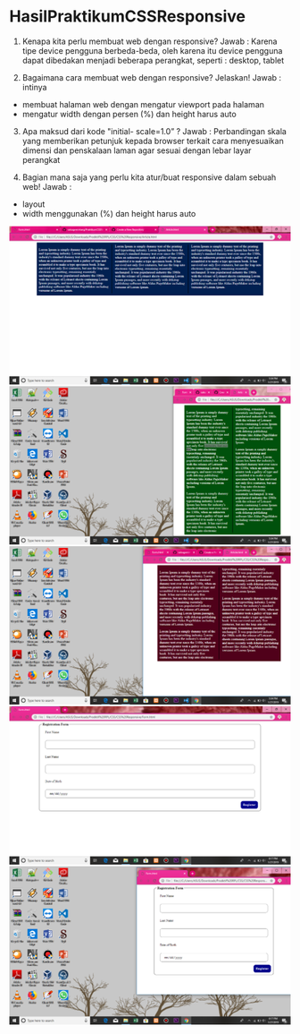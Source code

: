 # HasilPraktikumCSSResponsive
1. Kenapa kita perlu membuat web dengan responsive?
Jawab : Karena tipe device pengguna berbeda-beda, oleh karena itu device pengguna dapat dibedakan menjadi beberapa perangkat, seperti : desktop, tablet

2. Bagaimana cara membuat web dengan responsive? Jelaskan!
Jawab : intinya
 - membuat halaman web dengan mengatur viewport pada halaman
 - mengatur width dengan persen (%) dan height harus auto

3. Apa maksud dari kode "initial- scale=1.0” ?
Jawab : Perbandingan skala yang memberikan petunjuk kepada browser terkait cara menyesuaikan dimensi dan penskalaan laman agar sesuai dengan lebar layar perangkat

4. Bagian mana saja yang perlu kita atur/buat responsive dalam sebuah web!
Jawab :
- layout
- width menggunakan (%) dan height harus auto

![alt text]( https://github.com/salsagemintang/HasilPraktikumCSSResponsive/blob/master/Screenshot%20(147).png)
![alt text]( https://github.com/salsagemintang/HasilPraktikumCSSResponsive/blob/master/Screenshot%20(148).png)
![alt text]( https://github.com/salsagemintang/HasilPraktikumCSSResponsive/blob/master/Screenshot%20(149).png)
![alt text]( https://github.com/salsagemintang/HasilPraktikumCSSResponsive/blob/master/Screenshot%20(151).png)
![alt text]( https://github.com/salsagemintang/HasilPraktikumCSSResponsive/blob/master/Screenshot%20(152).png)

